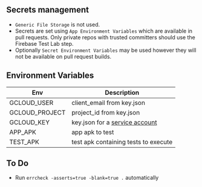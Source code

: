 ## Secrets management

- `Generic File Storage` is not used.
- Secrets are set using `App Environment Variables` which are available in pull requests. 
  Only private repos with trusted committers should use the Firebase Test Lab step.
- Optionally `Secret Environment Variables` may be used however they will not be available
  on pull request builds.

## Environment Variables

Env | Description
--- | ---
GCLOUD_USER    | client_email from key.json
GCLOUD_PROJECT | project_id from key.json
GCLOUD_KEY     | key.json for a [service account](https://cloud.google.com/compute/docs/access/service-accounts)
APP_APK        | app apk to test
TEST_APK       | test apk containing tests to execute

## To Do

- Run `errcheck -asserts=true -blank=true .` automatically
